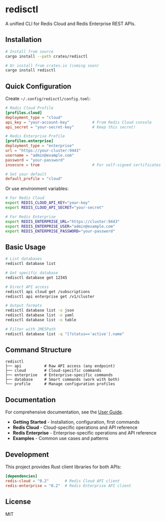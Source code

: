 # redisctl

A unified CLI for Redis Cloud and Redis Enterprise REST APIs.

## Installation

```bash
# Install from source
cargo install --path crates/redisctl

# Or install from crates.io (coming soon)
cargo install redisctl
```

## Quick Configuration

Create `~/.config/redisctl/config.toml`:

```toml
# Redis Cloud Profile
[profiles.cloud]
deployment_type = "cloud"
api_key = "your-account-key"          # From Redis Cloud console
api_secret = "your-secret-key"        # Keep this secret!

# Redis Enterprise Profile  
[profiles.enterprise]
deployment_type = "enterprise"
url = "https://your-cluster:9443"
username = "admin@example.com"
password = "your-password"
insecure = true                       # For self-signed certificates

# Set your default
default_profile = "cloud"
```

Or use environment variables:

```bash
# For Redis Cloud
export REDIS_CLOUD_API_KEY="your-key"
export REDIS_CLOUD_API_SECRET="your-secret"

# For Redis Enterprise
export REDIS_ENTERPRISE_URL="https://cluster:9443"
export REDIS_ENTERPRISE_USER="admin@example.com"
export REDIS_ENTERPRISE_PASSWORD="your-password"
```

## Basic Usage

```bash
# List databases
redisctl database list

# Get specific database
redisctl database get 12345

# Direct API access
redisctl api cloud get /subscriptions
redisctl api enterprise get /v1/cluster

# Output formats
redisctl database list -o json
redisctl database list -o yaml
redisctl database list -o table

# Filter with JMESPath
redisctl database list -q "[?status=='active'].name"
```

## Command Structure

```
redisctl
├── api          # Raw API access (any endpoint)
├── cloud        # Cloud-specific commands
├── enterprise   # Enterprise-specific commands
├── database     # Smart commands (work with both)
└── profile      # Manage configuration profiles
```

## Documentation

For comprehensive documentation, see the [User Guide](https://docs.rs/redisctl).

- **Getting Started** - Installation, configuration, first commands
- **Redis Cloud** - Cloud-specific operations and API reference
- **Redis Enterprise** - Enterprise-specific operations and API reference
- **Examples** - Common use cases and patterns

## Development

This project provides Rust client libraries for both APIs:

```toml
[dependencies]
redis-cloud = "0.2"       # Redis Cloud API client
redis-enterprise = "0.2"  # Redis Enterprise API client
```

## License

MIT
